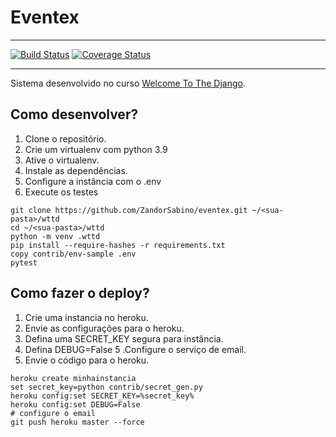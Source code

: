 # Eventex

___
[![Build Status](https://travis-ci.com/ZandorSabino/eventex.svg?branch=master)](https://travis-ci.com/ZandorSabino/eventex) [![Coverage Status](https://coveralls.io/repos/github/ZandorSabino/eventex/badge.svg?branch=master)](https://coveralls.io/github/ZandorSabino/eventex?branch=master)
___

Sistema desenvolvido no curso [Welcome To The Django](https://henriquebastos.net/produtos/welcome-to-the-django).

## Como desenvolver?

1. Clone o repositório.
2. Crie um virtualenv com python 3.9
3. Ative o virtualenv.
4. Instale as dependências.
5. Configure a instância com o .env
6. Execute os testes

```console
git clone https://github.com/ZandorSabino/eventex.git ~/<sua-pasta>/wttd
cd ~/<sua-pasta>/wttd
python -m venv .wttd
pip install --require-hashes -r requirements.txt
copy contrib/env-sample .env
pytest
```

## Como fazer o deploy?

1. Crie uma instancia no heroku.
2. Envie as configurações para o heroku.
3. Defina uma SECRET_KEY segura para instância.
4. Defina DEBUG=False
5 .Configure o serviço de email.
6. Envie o código para o heroku.

```console
heroku create minhainstancia
set secret_key=python contrib/secret_gen.py
heroku config:set SECRET_KEY=%secret_key%
heroku config:set DEBUG=False
# configure o email
git push heroku master --force
```
